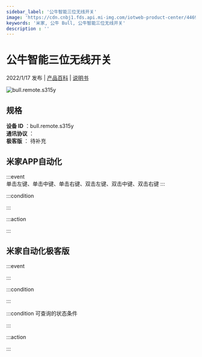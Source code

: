 ```yaml
---
sidebar_label: '公牛智能三位无线开关'
image: 'https://cdn.cnbj1.fds.api.mi-img.com/iotweb-product-center/44694b634bd0398834b07994df08ef5b_1639993894832.png?GalaxyAccessKeyId=AKVGLQWBOVIRQ3XLEW&Expires=9223372036854775807&Signature=/XZuD864KedxPAos4cIzGtEN/Y8='
keywords: '米家, 公牛 Bull, 公牛智能三位无线开关'
description : ''
---
```

# 公牛智能三位无线开关

2022/1/17 发布 | [产品百科](https://home.mi.com/webapp/content/baike/product/index.html?model=bull.remote.s315y/) | [说明书](https://home.mi.com/views/introduction.html?model=bull.remote.s315y&region=cn)

![bull.remote.s315y](https://cdn.cnbj1.fds.api.mi-img.com/iotweb-product-center/44694b634bd0398834b07994df08ef5b_1639993894832.png?GalaxyAccessKeyId=AKVGLQWBOVIRQ3XLEW&Expires=9223372036854775807&Signature=/XZuD864KedxPAos4cIzGtEN/Y8=)

## 规格  
> 
**设备 ID** ：bull.remote.s315y  
**通讯协议** ：  
**极客版**  ： 待补充 


## 米家APP自动化  

:::event  
单击左键、单击中键、单击右键、双击左键、双击中键、双击右键
:::

:::condition  

:::

:::action   

:::

## 米家自动化极客版  

:::event  

:::

:::condition  

:::

:::condition 可查询的状态条件  

:::

:::action  

:::

        
